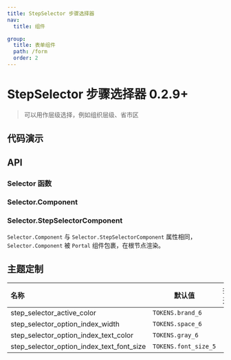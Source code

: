```yaml
---
title: StepSelector 步骤选择器
nav:
  title: 组件

group:
  title: 表单组件
  path: /form
  order: 2
---
```


# StepSelector 步骤选择器 <Badge>0.2.9+</Badge>

> 可以用作层级选择，例如组织层级、省市区

## 代码演示

<code src="./__fixtures__/basic.tsx"></code>

## API

### Selector 函数

### Selector.Component

### Selector.StepSelectorComponent

`Selector.Component` 与 `Selector.StepSelectorComponent` 属性相同，`Selector.Component` 被 `Portal` 组件包裹，在根节点渲染。

## 主题定制

| 名称                                      | 默认值               | 描述 |
| :---------------------------------------- | -------------------- | ---- |
| step_selector_active_color                | `TOKENS.brand_6`     | -    |
| step_selector_option_index_width          | `TOKENS.space_6`     | -    |
| step_selector_option_index_text_color     | `TOKENS.gray_6`      | -    |
| step_selector_option_index_text_font_size | `TOKENS.font_size_5` | -    |
